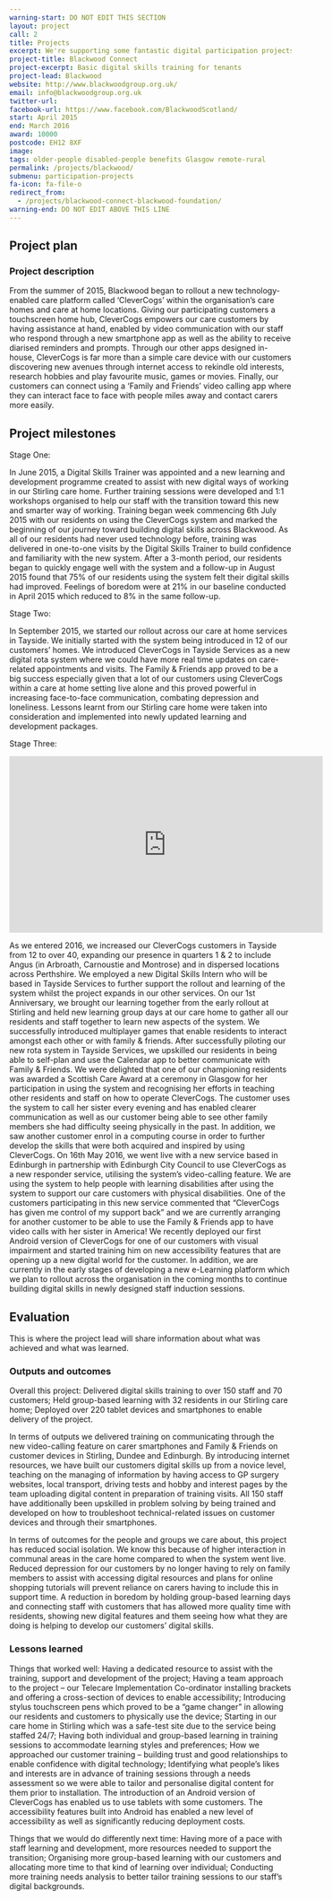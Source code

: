 ```yaml
---
warning-start: DO NOT EDIT THIS SECTION
layout: project
call: 2
title: Projects
excerpt: We're supporting some fantastic digital participation projects. Here are their stories.
project-title: Blackwood Connect
project-excerpt: Basic digital skills training for tenants
project-lead: Blackwood
website: http://www.blackwoodgroup.org.uk/
email: info@blackwoodgroup.org.uk
twitter-url:
facebook-url: https://www.facebook.com/BlackwoodScotland/
start: April 2015
end: March 2016
award: 10000
postcode: EH12 8XF
image:
tags: older-people disabled-people benefits Glasgow remote-rural
permalink: /projects/blackwood/
submenu: participation-projects
fa-icon: fa-file-o
redirect_from:
  - /projects/blackwood-connect-blackwood-foundation/
warning-end: DO NOT EDIT ABOVE THIS LINE
---
```


## Project plan

### Project description

From the summer of 2015, Blackwood began to rollout a new technology-enabled care platform called ‘CleverCogs’ within the organisation’s care homes and care at home locations. Giving our participating customers a touchscreen home hub, CleverCogs empowers our care customers by having assistance at hand, enabled by video communication with our staff who respond through a new smartphone app as well as the ability to receive diarised reminders and prompts. Through our other apps designed in-house, CleverCogs is far more than a simple care device with our customers discovering new avenues through internet access to rekindle old interests, research hobbies and play favourite music, games or movies. Finally, our customers can connect using a ‘Family and Friends’ video calling app where they can interact face to face with people miles away and contact carers more easily.

## Project milestones

Stage One:

In June 2015, a Digital Skills Trainer was appointed and a new learning and development programme created to assist with new digital ways of working in our Stirling care home. Further training sessions were developed and 1:1 workshops organised to help our staff with the transition toward this new and smarter way of working.
Training began week commencing 6th July 2015 with our residents on using the CleverCogs system and marked the beginning of our journey toward building digital skills across Blackwood. As all of our residents had never used technology before, training was delivered in one-to-one visits by the Digital Skills Trainer to build confidence and familiarity with the new system. After a 3-month period, our residents began to quickly engage well with the system and a follow-up in August 2015 found that 75% of our residents using the system felt their digital skills had improved. Feelings of boredom were at 21% in our baseline conducted in April 2015 which reduced to 8% in the same follow-up.

Stage Two:

In September 2015, we started our rollout across our care at home services in Tayside. We initially started with the system being introduced in 12 of our customers’ homes. We introduced CleverCogs in Tayside Services as a new digital rota system where we could have more real time updates on care-related appointments and visits. The Family & Friends app proved to be a big success especially given that a lot of our customers using CleverCogs within a care at home setting live alone and this proved powerful in increasing face-to-face communication, combating depression and loneliness. Lessons learnt from our Stirling care home were taken into consideration and implemented into newly updated learning and development packages.

Stage Three:

<iframe width="560" height="315" src="https://www.youtube.com/embed/c5tqrH_ItMY" frameborder="0" allowfullscreen></iframe>

As we entered 2016, we increased our CleverCogs customers in Tayside from 12 to over 40, expanding our presence in quarters 1 & 2 to include Angus (in Arbroath, Carnoustie and Montrose) and in dispersed locations across Perthshire. We employed a new Digital Skills Intern who will be based in Tayside Services to further support the rollout and learning of the system whilst the project expands in our other services.
On our 1st Anniversary, we brought our learning together from the early rollout at Stirling and held new learning group days at our care home to gather all our residents and staff together to learn new aspects of the system. We successfully introduced multiplayer games that enable residents to interact amongst each other or with family & friends. After successfully piloting our new rota system in Tayside Services, we upskilled our residents in being able to self-plan and use the Calendar app to better communicate with Family & Friends. We were delighted that one of our championing residents was awarded a Scottish Care Award at a ceremony in Glasgow for her participation in using the system and recognising her efforts in teaching other residents and staff on how to operate CleverCogs. The customer uses the system to call her sister every evening and has enabled clearer communication as well as our customer being able to see other family members she had difficulty seeing physically in the past. In addition, we saw another customer enrol in a computing course in order to further develop the skills that were both acquired and inspired by using CleverCogs.
On 16th May 2016, we went live with a new service based in Edinburgh in partnership with Edinburgh City Council to use CleverCogs as a new responder service, utilising the system’s video-calling feature. We are using the system to help people with learning disabilities after using the system to support our care customers with physical disabilities. One of the customers participating in this new service commented that “CleverCogs has given me control of my support back” and we are currently arranging for another customer to be able to use the Family & Friends app to have video calls with her sister in America!
We recently deployed our first Android version of CleverCogs for one of our customers with visual impairment and started training him on new accessibility features that are opening up a new digital world for the customer. In addition, we are currently in the early stages of developing a new e-Learning platform which we plan to rollout across the organisation in the coming months to continue building digital skills in newly designed staff induction sessions.

## Evaluation

This is where the project lead will share information about what was achieved and what was learned.

### Outputs and outcomes

Overall this project:
Delivered digital skills training to over 150 staff and 70 customers;
Held group-based learning with 32 residents in our Stirling care home;
Deployed over 220 tablet devices and smartphones to enable delivery of the project.

In terms of outputs we delivered training on communicating through the new video-calling feature on carer smartphones and Family & Friends on customer devices in Stirling, Dundee and Edinburgh. By introducing internet resources, we have built our customers digital skills up from a novice level, teaching on the managing of information by having access to GP surgery websites, local transport, driving tests and hobby and interest pages by the team uploading digital content in preparation of training visits. All 150 staff have additionally been upskilled in problem solving by being trained and developed on how to troubleshoot technical-related issues on customer devices and through their smartphones.

In terms of outcomes for the people and groups we care about, this project has reduced social isolation. We know this because of higher interaction in communal areas in the care home compared to when the system went live. Reduced depression for our customers by no longer having to rely on family members to assist with accessing digital resources and plans for online shopping tutorials will prevent reliance on carers having to include this in support time. A reduction in boredom by holding group-based learning days and connecting staff with customers that has allowed more quality time with residents, showing new digital features and them seeing how what they are doing is helping to develop our customers’ digital skills.

### Lessons learned

Things that worked well:
Having a dedicated resource to assist with the training, support and development of the project;
Having a team approach to the project – our Telecare Implementation Co-ordinator installing brackets and offering a cross-section of devices to enable accessibility;
Introducing stylus touchscreen pens which proved to be a “game changer” in allowing our residents and customers to physically use the device;
Starting in our care home in Stirling which was a safe-test site due to the service being staffed 24/7;
Having both individual and group-based learning in training sessions to accommodate learning styles and preferences;
How we approached our customer training – building trust and good relationships to enable confidence with digital technology;
Identifying what people’s likes and interests are in advance of training sessions through a needs assessment so we were able to tailor and personalise digital content for them prior to installation.
The introduction of an Android version of CleverCogs has enabled us to use tablets with some customers. The accessibility features built into Android has enabled a new level of accessibility as well as significantly reducing deployment costs.

Things that we would do differently next time:
Having more of a pace with staff learning and development, more resources needed to support the transition;
Organising more group-based learning with our customers and allocating more time to that kind of learning over individual;
Conducting more training needs analysis to better tailor training sessions to our staff’s digital backgrounds.

